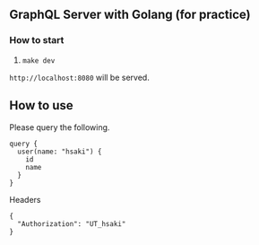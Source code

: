 ## GraphQL Server with Golang (for practice)

### How to start

1. `make dev`

`http://localhost:8080` will be served.

## How to use

Please query the following.

```
query {
  user(name: "hsaki") {
    id
    name
  }
}
```

Headers

```
{
  "Authorization": "UT_hsaki"
}
```
